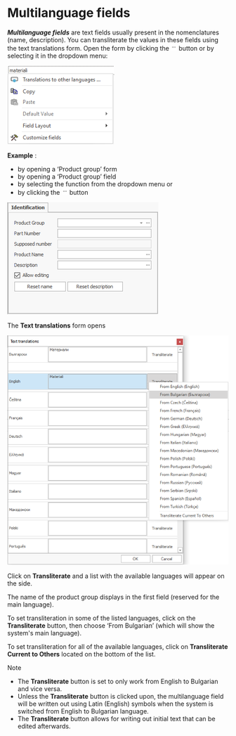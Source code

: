 # Multilanguage fields 

***Multilanguage fields*** are text fields usually present in the nomenclatures (name, description). You can transliterate the values in these fields using the text translations form. 
Open the form by clicking the ![…](pictures/dots.png) button or by selecting it in the dropdown menu:

![Dropdown menu](pictures/dd-menut.png) 

**Example** :
- by opening a ‘Product group’ form
- by opening a ‘Product group’ field
- by selecting the function from the dropdown menu or
- by clicking the ![…](pictures/dots.png)  button

![Identificator](pictures/identificator.png)

The <b>Text translations</b> form opens

![Text translations](pictures/text-translations.png)
 
Click on <b>Transliterate</b> and a list with the available languages will appear on the side.

The name of the product group displays in the first field (reserved for the main language).

To set transliteration in some of the listed languages, click on the <b>Transliterate</b> button, then choose ‘From Bulgarian’ (which will show the system's main language).
  
To set transliteration for all of the available languages, click on <b>Transliterate Current to Others</b> located on the bottom of the list.

> [!Note]
>  - The <b>Transliterate</b> button is set to only work from English to Bulgarian and vice versa. <br>
>  - Unless the <b>Transliterate</b> button is clicked upon, the multilanguage field will be written out using Latin (English) symbols when the system is switched from English to Bulgarian language. <br>
>  - The <b>Transliterate</b> button allows for writing out initial text that can be edited afterwards.
